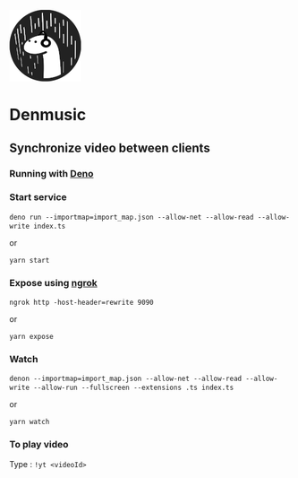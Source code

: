 ![](https://raw.githubusercontent.com/jlaloi/denmusic/master/public/favicon.png)

# Denmusic

## Synchronize video between clients

### Running with [Deno](https://deno.land)

### Start service

```
deno run --importmap=import_map.json --allow-net --allow-read --allow-write index.ts
```

or

```
yarn start
```

### Expose using [ngrok](https://ngrok.com/)

```
ngrok http -host-header=rewrite 9090
```

or

```
yarn expose
```

### Watch

```
denon --importmap=import_map.json --allow-net --allow-read --allow-write --allow-run --fullscreen --extensions .ts index.ts
```

or

```
yarn watch
```

### To play video

Type : `!yt <videoId>`
